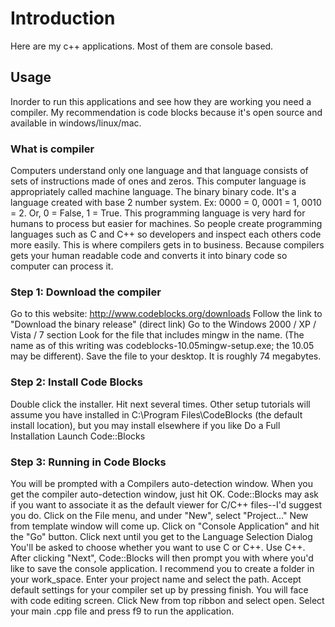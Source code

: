 # Introduction
Here are my c++ applications. Most of them are console based. 

## Usage 
Inorder to run this applications and see how they are working you need a compiler. My recommendation is code blocks because it's open source and available in windows/linux/mac. 

### What is compiler
Computers understand only one language and that language consists of sets of instructions made of ones and zeros. This computer language is appropriately called machine language. The binary binary code. It's a language created with base 2 number system. Ex: 0000 = 0, 0001 = 1, 0010 = 2. Or, 0 = False, 1 = True. This programming language is very hard for humans to process but easier for machines. So people create programming languages such as C and C++ so developers and inspect each others code more easily. This is where compilers gets in to business. Because compilers gets your human readable code and converts it into binary code so computer can process it.

### Step 1: Download the compiler
Go to this website: http://www.codeblocks.org/downloads
Follow the link to "Download the binary release" (direct link)
Go to the Windows 2000 / XP / Vista / 7 section
Look for the file that includes mingw in the name. (The name as of this writing was codeblocks-10.05mingw-setup.exe; the 10.05 may be different).
Save the file to your desktop. It is roughly 74 megabytes.

### Step 2: Install Code Blocks
Double click the installer.
Hit next several times. Other setup tutorials will assume you have installed in C:\Program Files\CodeBlocks (the default install location), but you may install elsewhere if you like
Do a Full Installation
Launch Code::Blocks

### Step 3: Running in Code Blocks
You will be prompted with a Compilers auto-detection window.
When you get the compiler auto-detection window, just hit OK. Code::Blocks may ask if you want to associate it as the default viewer for C/C++ files--I'd suggest you do. Click on the File menu, and under "New", select "Project..."
New from template window will come up.
Click on "Console Application" and hit the "Go" button.
Click next until you get to the Language Selection Dialog
You'll be asked to choose whether you want to use C or C++. Use C++. 
After clicking "Next", Code::Blocks will then prompt you with where you'd like to save the console application.
I recommend you to create a folder in your work_space. 
Enter your project name and select the path. 
Accept default settings for your compiler set up by pressing finish. 
You will face with code editing screen. Click New from top ribbon and select open. 
Select your main .cpp file and press f9 to run the application.  

